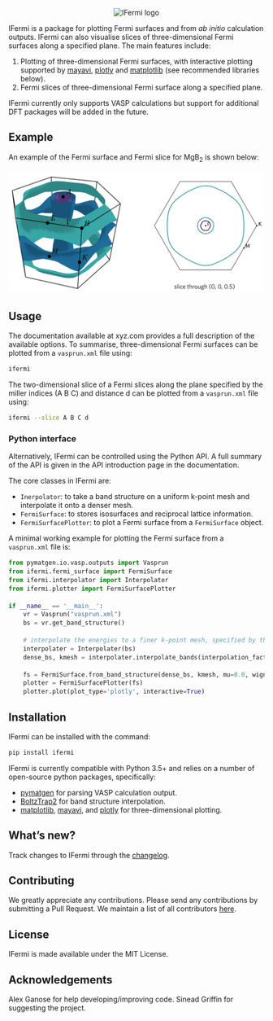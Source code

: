 <p align="center">
  <img alt="IFermi logo" src="https://raw.githubusercontent.com/ajsearle97/IFermi/master/docs/src/_static/logo-01.png" height="190px">
</p>

IFermi is a package for plotting Fermi surfaces and from *ab initio* calculation outputs. 
IFermi can also visualise slices of three-dimensional Fermi surfaces along a specified 
plane. The main features include:

1. Plotting of three-dimensional Fermi surfaces, with interactive plotting
   supported by [mayavi](https://docs.enthought.com/mayavi/mayavi/), [plotly](https://plot.ly/) and [matplotlib](https://matplotlib.org) (see recommended 
   libraries below).
2. Fermi slices of three-dimensional Fermi surface along a specified  plane.

IFermi currently only supports VASP calculations but support for additional DFT packages 
will be added in the future.

## Example

An example of the Fermi surface and Fermi slice for MgB<sub>2</sub> is shown below:

![MgB2](docs/src/_static/fermi_surface_example-01.png)


## Usage

The documentation available at xyz.com provides a full description of the available options.
To summarise, three-dimensional Fermi surfaces can be plotted from a `vasprun.xml` file using:

```bash
ifermi
```

The two-dimensional slice of a Fermi slices along the plane specified by the miller 
indices (A B C) and distance d can be plotted from a `vasprun.xml` file using:

```bash
ifermi --slice A B C d
```

### Python interface

Alternatively, IFermi can be controlled using the Python API. A full summary of the API
is given in the API introduction page in the documentation.

The core classes in IFermi are:

- `Inerpolator`: to take a band structure on a uniform k-point mesh and interpolate it
  onto a denser mesh.
- `FermiSurface`: to stores isosurfaces and reciprocal lattice information.
- `FermiSurfacePlotter`: to plot a Fermi surface from a `FermiSurface` object.

A minimal working example for plotting the Fermi surface from a `vasprun.xml` file is:

```python
from pymatgen.io.vasp.outputs import Vasprun
from ifermi.fermi_surface import FermiSurface
from ifermi.interpolator import Interpolater
from ifermi.plotter import FermiSurfacePlotter

if __name__ == '__main__':
    vr = Vasprun("vasprun.xml")
    bs = vr.get_band_structure()

    # interpolate the energies to a finer k-point mesh, specified by the interpolate_factor
    interpolater = Interpolater(bs)
    dense_bs, kmesh = interpolater.interpolate_bands(interpolation_factor=10)
    
    fs = FermiSurface.from_band_structure(dense_bs, kmesh, mu=0.0, wigner_seitz=True)
    plotter = FermiSurfacePlotter(fs)
    plotter.plot(plot_type='plotly', interactive=True)
```

## Installation

IFermi can be installed with the command:

```bash
pip install ifermi
```

IFermi is currently compatible with Python 3.5+ and relies on a number of
open-source python packages, specifically:

- [pymatgen](http://pymatgen.org) for parsing VASP calculation output.
- [BoltzTrap2](https://gitlab.com/sousaw/BoltzTraP2) for band structure interpolation.
- [matplotlib](https://matplotlib.org), [mayavi](https://docs.enthought.com/mayavi/mayavi/), and [plotly](https://plot.ly/) for three-dimensional plotting.

## What’s new?

Track changes to IFermi through the
[changelog](https://ajsearle97.github.io/IFermi/changelog.html).

## Contributing

We greatly appreciate any contributions. Please send any contributions by submitting a Pull Request.
We maintain a list of all contributors [here](https://ajsearle97.github.io/IFermi/contributors.html).

## License

IFermi is made available under the MIT License.

## Acknowledgements

Alex Ganose for help developing/improving code.
Sinead Griffin for suggesting the project.
